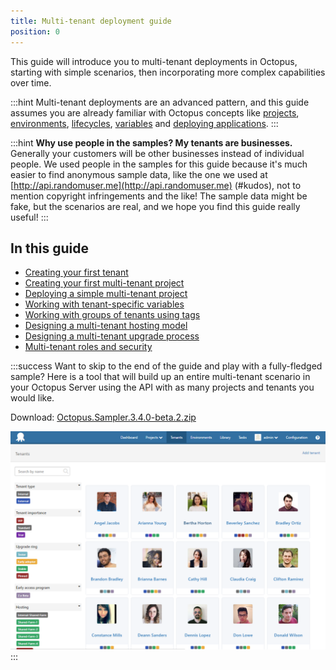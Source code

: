 ```yaml
---
title: Multi-tenant deployment guide
position: 0
---
```



This guide will introduce you to multi-tenant deployments in Octopus, starting with simple scenarios, then incorporating more complex capabilities over time.

:::hint
Multi-tenant deployments are an advanced pattern, and this guide assumes you are already familiar with Octopus concepts like [projects](/docs/key-concepts/projects/index.md), [environments](/docs/key-concepts/environments/index.md), [lifecycles](/docs/key-concepts/lifecycles.md), [variables](/docs/deploying-applications/variables/index.md) and [deploying applications](/docs/deploying-applications/index.md).
:::

:::hint
**Why use people in the samples? My tenants are businesses.**
Generally your customers will be other businesses instead of individual people. We used people in the samples for this guide because it's much easier to find anonymous sample data, like the one we used at [http://api.randomuser.me](http://api.randomuser.me) (#kudos), not to mention copyright infringements and the like! The sample data might be fake, but the scenarios are real, and we hope you find this guide really useful!
:::

## In this guide


- [Creating your first tenant](/docs/guides/multi-tenant-deployments/multi-tenant-deployment-guide/creating-your-first-tenant.md)
- [Creating your first multi-tenant project](/docs/guides/multi-tenant-deployments/multi-tenant-deployment-guide/creating-your-first-multi-tenant-project.md)
- [Deploying a simple multi-tenant project](/docs/guides/multi-tenant-deployments/multi-tenant-deployment-guide/deploying-a-simple-multi-tenant-project.md)
- [Working with tenant-specific variables](/docs/guides/multi-tenant-deployments/multi-tenant-deployment-guide/working-with-tenant-specific-variables.md)
- [Working with groups of tenants using tags](/docs/guides/multi-tenant-deployments/multi-tenant-deployment-guide/working-with-groups-of-tenants-using-tags.md)
- [Designing a multi-tenant hosting model](/docs/guides/multi-tenant-deployments/multi-tenant-deployment-guide/designing-a-multi-tenant-hosting-model.md)
- [Designing a multi-tenant upgrade process](/docs/guides/multi-tenant-deployments/multi-tenant-deployment-guide/designing-a-multi-tenant-upgrade-process.md)
- [Multi-tenant roles and security](/docs/guides/multi-tenant-deployments/multi-tenant-deployment-guide/multi-tenant-roles-and-security.md)

:::success
Want to skip to the end of the guide and play with a fully-fledged sample? Here is a tool that will build up an entire multi-tenant scenario in your Octopus Server using the API with as many projects and tenants you would like.


Download: [Octopus.Sampler.3.4.0-beta.2.zip](/docs/attachments/Octopus.Sampler.3.4.0-beta.2.zip)


![](/docs/images/5669310/5865696.png)
:::
